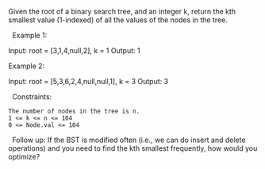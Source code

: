 Given the root of a binary search tree, and an integer k, return the kth smallest value (1-indexed) of all the values of the nodes in the tree.

 
Example 1:

Input: root = [3,1,4,null,2], k = 1
Output: 1


Example 2:

Input: root = [5,3,6,2,4,null,null,1], k = 3
Output: 3


 
Constraints:


	The number of nodes in the tree is n.
	1 <= k <= n <= 104
	0 <= Node.val <= 104


 
Follow up: If the BST is modified often (i.e., we can do insert and delete operations) and you need to find the kth smallest frequently, how would you optimize?
